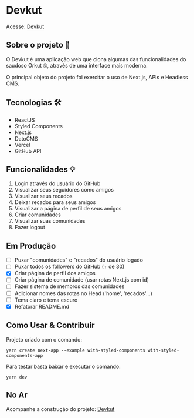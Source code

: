 # Devkut

Acesse:
[Devkut](https://alurakut-samanta.vercel.app/)

## Sobre o projeto 💬

O Devkut é uma aplicação web que clona algumas das funcionalidades do saudoso Orkut 🤓, através de uma interface mais moderna. 

O principal objeto do projeto foi exercitar o uso de Next.js, APIs e Headless CMS.

## Tecnologias 🛠

- ReactJS
- Styled Components
- Next.js
- DatoCMS
- Vercel
- GitHub API

## Funcionalidades 💡

1. Login através do usuário do GitHub
2. Visualizar seus seguidores como amigos
3. Visualizar seus recados
4. Deixar recados para seus amigos
5. Visualizar a página de perfil de seus amigos
6. Criar comunidades
7. Visualizar suas comunidades
8. Fazer logout

## Em Produção

- [ ] Puxar "comunidades" e "recados" do usuário logado
- [ ] Puxar todos os followers do GitHub (+ de 30)
- [x] Criar página de perfil dos amigos
- [ ] Criar página de comunidade (usar rotas Next.js com id)
- [ ] Fazer sistema de membros das comunidades
- [ ] Adicionar nomes das rotas no Head ('home', 'recados'...)
- [ ] Tema claro e tema escuro
- [x] Refatorar README.md

## Como Usar & Contribuir

Projeto criado com o comando:

`yarn create next-app --example with-styled-components with-styled-components-app`

Para testar basta baixar e executar o comando:

`yarn dev`

## No Ar

Acompanhe a construção do projeto:
[Devkut](https://alurakut-samanta.vercel.app/)

